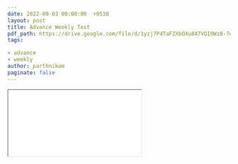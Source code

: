 ```yaml
---
date: 2022-09-03 00:00:00  +0530
layout: post
title: Advance Weekly Test
pdf_path: https://drive.google.com/file/d/1yzj7P4TaFZXbOXu8A7VQI0Wz8-7oHKXs/preview?usp=sharing
tags: 

- advance
- weekly
author: parthnikam
paginate: false
---
```


<iframe class="embed-pdf" src="{{ page.pdf_path }}#toolbar=0" seamless="seamless" scrolling="no" style="overflow:hidden"></iframe>

